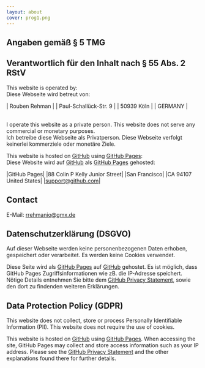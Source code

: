 ```yaml
---
layout: about
cover: prog1.png
---
```

## Angaben gemäß § 5 TMG
## Verantwortlich für den Inhalt nach § 55 Abs. 2 RStV

This website is operated by: <br>
Diese Webseite wird betreut von:

| Rouben Rehman  |
| Paul-Schallück-Str. 9  |
| 50939 Köln  |
| GERMANY |

<br>
I operate this website as a private person. This website does not serve any commercial or monetary purposes.<br>
Ich betreibe diese Webseite als Privatperson. Diese Webseite verfolgt keinerlei kommerziele oder monetäre Ziele.<br>

This website is hosted on [GitHub](https://www.github.com) using [GitHub Pages](https://help.github.com/articles/what-is-github-pages/):<br>
Diese Website wird auf [GitHub](https://www.github.com) als [GitHub Pages](https://help.github.com/articles/what-is-github-pages/) gehosted:<br>

|GitHub Pages|
|88 Colin P Kelly Junior Street|
|San Francisco|
|CA 94107 United States|
|support@github.com|

## Contact

E-Mail: rrehmanio@gmx.de

## Datenschutzerklärung (DSGVO)
Auf dieser Webseite werden keine personenbezogenen Daten erhoben, gespeichert oder verarbeitet. Es werden keine Cookies verwendet.

Diese Seite wird als [GitHub Pages](https://help.github.com/articles/what-is-github-pages/) auf [GitHub](https://www.github.com) gehostet. Es ist möglich, dass GitHub Pages Zugriffsinformationen wie zB. die IP-Adresse speichert. Nötige Details entnehmen Sie bitte dem [GitHub Privacy Statement](https://docs.github.com/en/github/site-policy/github-privacy-statement), sowie den dort zu findenden weiteren Erklärungen.


## Data Protection Policy (GDPR)
This website does not collect, store or process Personally Identifiable Information (PII). This website does not require the use of cookies.

This website is hosted on [GitHub](https://www.github.com) using [GitHub Pages](https://help.github.com/articles/what-is-github-pages/). When accessing the site, GitHub Pages may collect and store access information such as your IP address. Please see the [GitHub Privacy Statement](https://docs.github.com/en/github/site-policy/github-privacy-statement) and the other explanations found there for further details.
